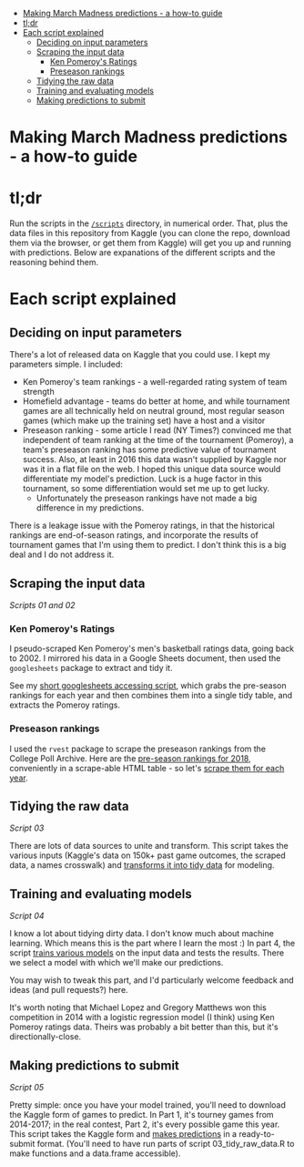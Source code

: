 -   [Making March Madness predictions - a how-to guide](#making-march-madness-predictions---a-how-to-guide)
-   [tl;dr](#tldr)
-   [Each script explained](#each-script-explained)
    -   [Deciding on input parameters](#deciding-on-input-parameters)
    -   [Scraping the input data](#scraping-the-input-data)
        -   [Ken Pomeroy's Ratings](#ken-pomeroys-ratings)
        -   [Preseason rankings](#preseason-rankings)
    -   [Tidying the raw data](#tidying-the-raw-data)
    -   [Training and evaluating models](#training-and-evaluating-models)
    -   [Making predictions to submit](#making-predictions-to-submit)

<!-- README.md is generated from README.Rmd. Please edit that file -->
Making March Madness predictions - a how-to guide
=================================================

tl;dr
=====

Run the scripts in the [`/scripts`](/scripts/) directory, in numerical order. That, plus the data files in this repository from Kaggle (you can clone the repo, download them via the browser, or get them from Kaggle) will get you up and running with predictions. Below are expanations of the different scripts and the reasoning behind them.

Each script explained
=====================

Deciding on input parameters
----------------------------

There's a lot of released data on Kaggle that you could use. I kept my parameters simple. I included:

-   Ken Pomeroy's team rankings - a well-regarded rating system of team strength
-   Homefield advantage - teams do better at home, and while tournament games are all technically held on neutral ground, most regular season games (which make up the training set) have a host and a visitor
-   Preseason ranking - some article I read (NY Times?) convinced me that independent of team ranking at the time of the tournament (Pomeroy), a team's preseason ranking has some predictive value of tournament success. Also, at least in 2016 this data wasn't supplied by Kaggle nor was it in a flat file on the web. I hoped this unique data source would differentiate my model's prediction. Luck is a huge factor in this tournament, so some differentiation would set me up to get lucky.
    -   Unfortunately the preseason rankings have not made a big difference in my predictions.

There is a leakage issue with the Pomeroy ratings, in that the historical rankings are end-of-season ratings, and incorporate the results of tournament games that I'm using them to predict. I don't think this is a big deal and I do not address it.

Scraping the input data
-----------------------

*Scripts 01 and 02*

### Ken Pomeroy's Ratings

I pseudo-scraped Ken Pomeroy's men's basketball ratings data, going back to 2002. I mirrored his data in a Google Sheets document, then used the `googlesheets` package to extract and tidy it.

See my [short googlesheets accessing script](scripts/01_ken_pom_scraping.R), which grabs the pre-season rankings for each year and then combines them into a single tidy table, and extracts the Pomeroy ratings.

### Preseason rankings

I used the `rvest` package to scrape the preseason rankings from the College Poll Archive. Here are the [pre-season rankings for 2018](http://collegepollarchive.com/mbasketball/ap/app_preseason.cfm?sort=totapp&from=2018&to=2018), conveniently in a scrape-able HTML table - so let's [scrape them for each year](scripts/02_scrape_preseason_ranks.R).

Tidying the raw data
--------------------

*Script 03*

There are lots of data sources to unite and transform. This script takes the various inputs (Kaggle's data on 150k+ past game outcomes, the scraped data, a names crosswalk) and [transforms it into tidy data](scripts/03_tidy_raw_data.R) for modeling.

Training and evaluating models
------------------------------

*Script 04*

I know a lot about tidying dirty data. I don't know much about machine learning. Which means this is the part where I learn the most :) In part 4, the script [trains various models](scripts/04_train_evaluate_models.R) on the input data and tests the results. There we select a model with which we'll make our predictions.

You may wish to tweak this part, and I'd particularly welcome feedback and ideas (and pull requests?) here.

It's worth noting that Michael Lopez and Gregory Matthews won this competition in 2014 with a logistic regression model (I think) using Ken Pomeroy ratings data. Theirs was probably a bit better than this, but it's directionally-close.

Making predictions to submit
----------------------------

*Script 05*

Pretty simple: once you have your model trained, you'll need to download the Kaggle form of games to predict. In Part 1, it's tourney games from 2014-2017; in the real contest, Part 2, it's every possible game this year. This script takes the Kaggle form and [makes predictions](scripts/05_make_predictions.R) in a ready-to-submit format. (You'll need to have run parts of script 03\_tidy\_raw\_data.R to make functions and a data.frame accessible).
